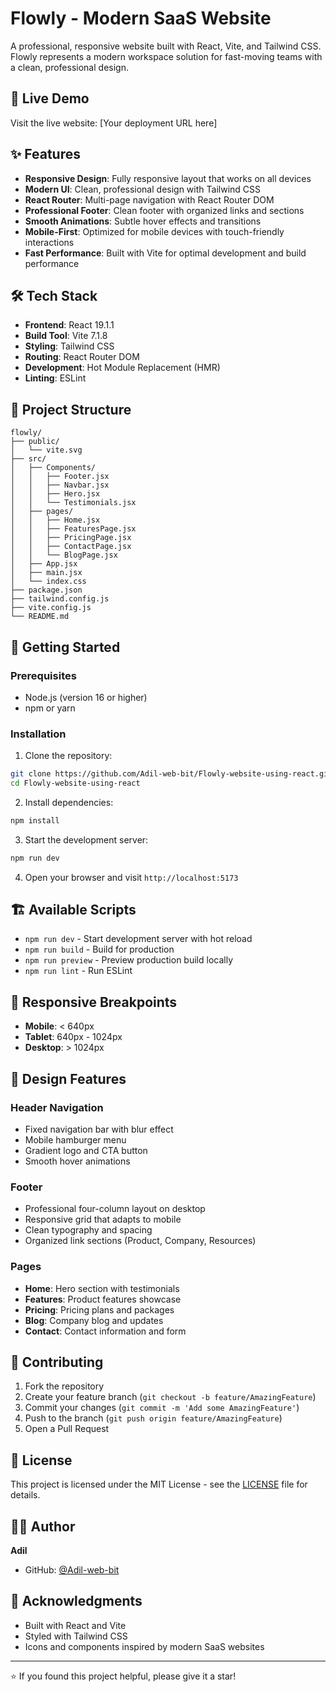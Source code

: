# Flowly - Modern SaaS Website

A professional, responsive website built with React, Vite, and Tailwind CSS. Flowly represents a modern workspace solution for fast-moving teams with a clean, professional design.

## 🚀 Live Demo

Visit the live website: [Your deployment URL here]

## ✨ Features

- **Responsive Design**: Fully responsive layout that works on all devices
- **Modern UI**: Clean, professional design with Tailwind CSS
- **React Router**: Multi-page navigation with React Router DOM
- **Professional Footer**: Clean footer with organized links and sections
- **Smooth Animations**: Subtle hover effects and transitions
- **Mobile-First**: Optimized for mobile devices with touch-friendly interactions
- **Fast Performance**: Built with Vite for optimal development and build performance

## 🛠️ Tech Stack

- **Frontend**: React 19.1.1
- **Build Tool**: Vite 7.1.8
- **Styling**: Tailwind CSS
- **Routing**: React Router DOM
- **Development**: Hot Module Replacement (HMR)
- **Linting**: ESLint

## 📁 Project Structure

```
flowly/
├── public/
│   └── vite.svg
├── src/
│   ├── Components/
│   │   ├── Footer.jsx
│   │   ├── Navbar.jsx
│   │   ├── Hero.jsx
│   │   └── Testimonials.jsx
│   ├── pages/
│   │   ├── Home.jsx
│   │   ├── FeaturesPage.jsx
│   │   ├── PricingPage.jsx
│   │   ├── ContactPage.jsx
│   │   └── BlogPage.jsx
│   ├── App.jsx
│   ├── main.jsx
│   └── index.css
├── package.json
├── tailwind.config.js
├── vite.config.js
└── README.md
```

## 🚀 Getting Started

### Prerequisites

- Node.js (version 16 or higher)
- npm or yarn

### Installation

1. Clone the repository:
```bash
git clone https://github.com/Adil-web-bit/Flowly-website-using-react.git
cd Flowly-website-using-react
```

2. Install dependencies:
```bash
npm install
```

3. Start the development server:
```bash
npm run dev
```

4. Open your browser and visit `http://localhost:5173`

## 🏗️ Available Scripts

- `npm run dev` - Start development server with hot reload
- `npm run build` - Build for production
- `npm run preview` - Preview production build locally
- `npm run lint` - Run ESLint

## 📱 Responsive Breakpoints

- **Mobile**: < 640px
- **Tablet**: 640px - 1024px
- **Desktop**: > 1024px

## 🎨 Design Features

### Header Navigation
- Fixed navigation bar with blur effect
- Mobile hamburger menu
- Gradient logo and CTA button
- Smooth hover animations

### Footer
- Professional four-column layout on desktop
- Responsive grid that adapts to mobile
- Clean typography and spacing
- Organized link sections (Product, Company, Resources)

### Pages
- **Home**: Hero section with testimonials
- **Features**: Product features showcase
- **Pricing**: Pricing plans and packages
- **Blog**: Company blog and updates
- **Contact**: Contact information and form

## 🤝 Contributing

1. Fork the repository
2. Create your feature branch (`git checkout -b feature/AmazingFeature`)
3. Commit your changes (`git commit -m 'Add some AmazingFeature'`)
4. Push to the branch (`git push origin feature/AmazingFeature`)
5. Open a Pull Request

## 📄 License

This project is licensed under the MIT License - see the [LICENSE](LICENSE) file for details.

## 👨‍💻 Author

**Adil**
- GitHub: [@Adil-web-bit](https://github.com/Adil-web-bit)

## 🙏 Acknowledgments

- Built with React and Vite
- Styled with Tailwind CSS
- Icons and components inspired by modern SaaS websites

---

⭐ If you found this project helpful, please give it a star!
